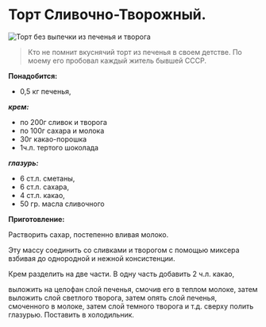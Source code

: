 # Торт Сливочно-Творожный.

![Торт без выпечки из печенья и творога](/images/Kulinar/Desert/tort_tvorog_pechenye.jpg 'Торт без выпечки из печенья и творога')

> Кто не помнит вкуснячий торт из печенья в своем детстве. По моему его пробовал каждый житель бывшей СССР.

**Понадобится:**

- 0,5 кг печенья,

_**крем:**_

- по 200г сливок и творога
- по 100г сахара и молока
- 30г какао-порошка
- 1ч.л. тертого шоколада

_**глазурь:**_

- 6 ст.л. сметаны,
- 6 ст.л. сахара,
- 4 ст.л. какао,
- 50 гр. масла сливочного

**Приготовление:**

Растворить сахар, постепенно вливая молоко.

Эту массу соединить со сливками и творогом с помощью миксера взбивая до однородной и нежной консистенции.

Крем разделить на две части. В одну часть добавить 2 ч.л. какао, 

выложить на целофан слой печенья, смочив его в теплом молоке, затем выложить слой светлого творога, затем опять  слой печенья, смоченного в молоке, затем слой темного творога и т.д. сверху полить глазурью. Поставить в холодильник.

